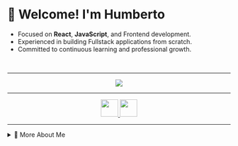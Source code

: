 <h1 align="left">👋 Welcome! I'm Humberto</h1>



- Focused on <b>React</b>, <b>JavaScript</b>, and Frontend development.
- Experienced in building Fullstack applications from scratch.
- Committed to continuous learning and professional growth.
<br>

---

<p align="center">
  <a href="https://skillicons.dev">
    <img src="https://skillicons.dev/icons?i=git,bootstrap,css,gulp,js,jquery,less,nextjs,py,react,sass,ts,vite,windicss&theme=dark&perline=7" />
  </a>
</p>

---



<p align="center">
  <a href="https://www.linkedin.com/in/humberto-werneck-bb821a30a" target="_blank">
    <img src="https://skillicons.dev/icons?i=linkedin" width="39" />
  </a>
  <a href="mailto:humberto7177@gmail.com" target="_blank">
    <img src="https://skillicons.dev/icons?i=gmail" width="39" />
  </a>
</p>

---

<details>
  <summary>📄 More About Me</summary>
  <ul>
    <li>Experience working in agile and collaborative projects</li>
    <li>Interest in UI/UX and code best practices</li>
    <li>Open to new opportunities and challenges</li>
  </ul>
</details>